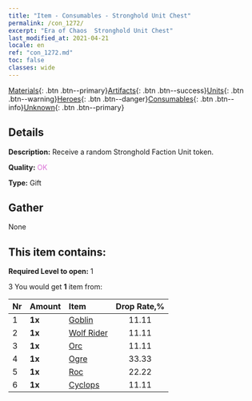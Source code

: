 ```yaml
---
title: "Item - Consumables - Stronghold Unit Chest"
permalink: /con_1272/
excerpt: "Era of Chaos  Stronghold Unit Chest"
last_modified_at: 2021-04-21
locale: en
ref: "con_1272.md"
toc: false
classes: wide
---
```

 [Materials](/Items/){: .btn .btn--primary}[Artifacts](/Items/Artifacts/){: .btn .btn--success}[Units](/Items/Units/){: .btn .btn--warning}[Heroes](/Items/Heroes/){: .btn .btn--danger}[Consumables](/Items/Consumables/){: .btn .btn--info}[Unknown](/Items/Unknown/){: .btn .btn--primary}

## Details
 **Description:** Receive a random Stronghold Faction Unit token.

 **Quality:** <span style="color: #DA70D6">OK</span>

 **Type:** Gift

## Gather

  None

## This item contains:

 **Required Level to open:** 1

 3 You would get **1** item  from:

  | Nr | Amount |     Item    | Drop Rate,% |
  |:---|:-------|:------------|:---------:|
  | 1 |  **1x** | [Goblin](/Items/unt_217/) | 11.11 | 
  | 2 |  **1x** | [Wolf Rider](/Items/unt_218/) | 11.11 | 
  | 3 |  **1x** | [Orc](/Items/unt_219/) | 11.11 | 
  | 4 |  **1x** | [Ogre](/Items/unt_220/) | 33.33 | 
  | 5 |  **1x** | [Roc](/Items/unt_221/) | 22.22 | 
  | 6 |  **1x** | [Cyclops](/Items/unt_222/) | 11.11 | 
